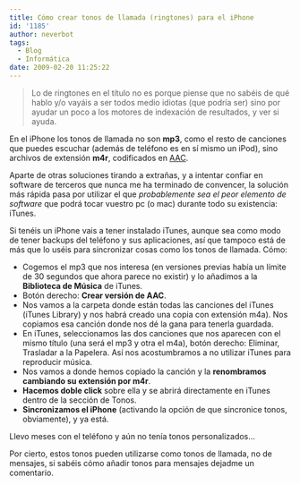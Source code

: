```yaml
---
title: Cómo crear tonos de llamada (ringtones) para el iPhone
id: '1185'
author: neverbot
tags:
  - Blog
  - Informática
date: 2009-02-20 11:25:22
---
```


> Lo de ringtones en el título no es porque piense que no sabéis de qué hablo y/o vayáis a ser todos medio idiotas (que podría ser) sino por ayudar un poco a los motores de indexación de resultados, y ver si ayuda.

En el iPhone los tonos de llamada no son **mp3**, como el resto de canciones que puedes escuchar (además de teléfono es en sí mismo un iPod), sino archivos de extensión **m4r**, codificados en [AAC](http://en.wikipedia.org/wiki/Advanced_Audio_Coding).

Aparte de otras soluciones tirando a extrañas, y a intentar confiar en software de terceros que nunca me ha terminado de convencer, la solución más rápida pasa por utilizar el que _probablemente sea el peor elemento de software_ que podrá tocar vuestro pc (o mac) durante todo su existencia: iTunes.

Si tenéis un iPhone vais a tener instalado iTunes, aunque sea como modo de tener backups del teléfono y sus aplicaciones, así que tampoco está de más que lo uséis para sincronizar cosas como los tonos de llamada. Cómo:

*   Cogemos el mp3 que nos interesa (en versiones previas había un límite de 30 segundos que ahora parece no existir) y lo añadimos a la **Biblioteca de Música** de iTunes.
*   Botón derecho: **Crear versión de AAC**.
*   Nos vamos a la carpeta donde están todas las canciones del iTunes (iTunes Library) y nos habrá creado una copia con extensión m4a). Nos copiamos esa canción donde nos dé la gana para tenerla guardada.
*   En iTunes, seleccionamos las dos canciones que nos aparecen con el mismo título (una será el mp3 y otra el m4a), botón derecho: Eliminar, Trasladar a la Papelera. Así nos acostumbramos a no utilizar iTunes para reproducir música.
*   Nos vamos a donde hemos copiado la canción y la **renombramos cambiando su extensión por m4r**.
*   **Hacemos doble click** sobre ella y se abrirá directamente en iTunes dentro de la sección de Tonos.
*   **Sincronizamos el iPhone** (activando la opción de que sincronice tonos, obviamente), y ya está.

Llevo meses con el teléfono y aún no tenía tonos personalizados...

Por cierto, estos tonos pueden utilizarse como tonos de llamada, no de mensajes, si sabéis cómo añadir tonos para mensajes dejadme un comentario.